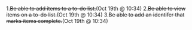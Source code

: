 1.~~Be able to add items to a to-do list.~~(Oct 19th @ 10:34)
2.~~Be able to view items on a to-do list.~~(Oct 19th @ 10:34)
3.~~Be able to add an identifer that marks items complete.~~(Oct 19th @ 10:34)
